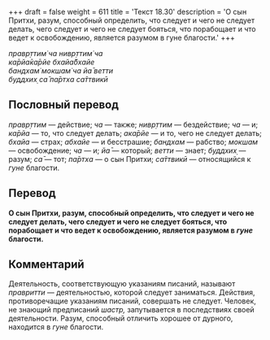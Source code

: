 +++
draft = false
weight = 611
title = 'Текст 18.30'
description = 'О сын Притхи, разум, способный определить, что следует и чего не следует делать, чего следует и чего не следует бояться, что порабощает и что ведет к освобождению, является разумом в гуне благости.'
+++

_правр̣ттим̇ ча нивр̣ттим̇ ча  
ка̄рйа̄ка̄рйе бхайа̄бхайе  
бандхам̇ мокшам̇ ча йа̄ ветти  
буддхих̣ са̄ па̄ртха са̄ттвикӣ_

## Пословный перевод

_правр̣ттим_ — действие; _ча_ — также; _нивр̣ттим_ — бездействие; _ча_ — и; _ка̄рйа_ — то, что следует делать; _ака̄рйе_ — и то, чего не следует делать; _бхайа_ — страх; _абхайе_ — и бесстрашие; _бандхам_ — рабство; _мокшам_ — освобождение; _ча_ — и; _йа̄_ — который; _ветти_ — знает; _буддхих̣_ — разум; _са̄_ — тот; _па̄ртха_ — о сын Притхи; _са̄ттвикӣ_ — относящийся к _гуне_ благости.

## Перевод

**О сын Притхи, разум, способный определить, что следует и чего не следует делать, чего следует и чего не следует бояться, что порабощает и что ведет к освобождению, является разумом в _гуне_ благости.**

## Комментарий

Деятельность, соответствующую указаниям писаний, называют _правритти_ — деятельностью, которой следует заниматься. Действия, противоречащие указаниям писаний, совершать не следует. Человек, не знающий предписаний _шастр,_ запутывается в последствиях своей деятельности. Разум, способный отличить хорошее от дурного, находится в _гуне_ благости.
